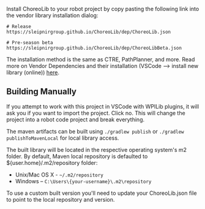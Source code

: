 Install ChoreoLib to your robot project by copy pasting the following link into the vendor library installation dialog:

```
# Release
https://sleipnirgroup.github.io/ChoreoLib/dep/ChoreoLib.json

# Pre-season beta
https://sleipnirgroup.github.io/ChoreoLib/dep/ChoreoLibBeta.json
```

The installation method is the same as CTRE, PathPlanner, and more. Read more on Vendor Dependencies and their installation (VSCode —> install new library (online)) [here](https://docs.wpilib.org/en/stable/docs/software/vscode-overview/3rd-party-libraries.html#installing-libraries).

## Building Manually

If you attempt to work with this project in VSCode with WPILib plugins, it will ask you if you want to import the project. Click no. This will change the project into a robot code project and break everything.

The maven artifacts can be built using `./gradlew publish` or `./gradlew publishToMavenLocal` for local library access.

The built library will be located in the respective operating system's m2 folder. By default, Maven local repository is defaulted to ${user.home}/.m2/repository folder:

- Unix/Mac OS X - `~/.m2/repository`
- Windows – `C:\Users\{your-username}\.m2\repository`

To use a custom built version you'll need to update your ChoreoLib.json file to point to the local repository and version.
